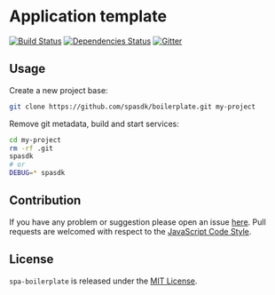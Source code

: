 Application template
====================

[![Build Status](https://img.shields.io/travis/spasdk/boilerplate.svg?style=flat-square)](https://travis-ci.org/spasdk/boilerplate)
[![Dependencies Status](https://img.shields.io/david/spasdk/boilerplate.svg?style=flat-square)](https://david-dm.org/spasdk/boilerplate)
[![Gitter](https://img.shields.io/badge/gitter-join%20chat-blue.svg?style=flat-square)](https://gitter.im/DarkPark/spasdk)


## Usage ##

Create a new project base:

```bash
git clone https://github.com/spasdk/boilerplate.git my-project
```

Remove git metadata, build and start services:

```bash
cd my-project
rm -rf .git
spasdk
# or
DEBUG=* spasdk
```


## Contribution ##

If you have any problem or suggestion please open an issue [here](https://github.com/spasdk/boilerplate/issues).
Pull requests are welcomed with respect to the [JavaScript Code Style](https://github.com/DarkPark/jscs).


## License ##

`spa-boilerplate` is released under the [MIT License](license.md).
